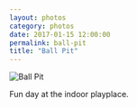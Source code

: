 ```yaml
---  
layout: photos
category: photos
date: 2017-01-15 12:00:00
permalink: ball-pit
title: "Ball Pit"
---
```


![Ball Pit](http://jonkit.ca/cdn/photos/2017-01-15-ball-pit.jpeg)

Fun day at the indoor playplace. 
